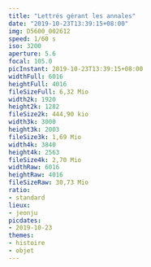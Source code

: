 ```yaml
---
title: "Lettrés gérant les annales"
date: "2019-10-23T13:39:15+08:00"
img: D5600_002612
speed: 1/60 s
iso: 3200
aperture: 5.6
focal: 105.0
picInstant: 2019-10-23T13:39:15+08:00
widthFull: 6016
heightFull: 4016
fileSizeFull: 6,32 Mio
width2k: 1920
height2k: 1282
fileSize2k: 444,90 kio
width3k: 3000
height3k: 2003
fileSize3k: 1,69 Mio
width4k: 3840
height4k: 2563
fileSize4k: 2,70 Mio
widthRaw: 6016
heightRaw: 4016
fileSizeRaw: 30,73 Mio
ratio:
- standard
lieux:
- jeonju
picdates:
- 2019-10-23
themes:
- histoire
- objet
---
```


